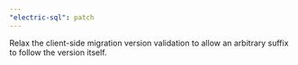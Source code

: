 ```yaml
---
"electric-sql": patch
---
```


Relax the client-side migration version validation to allow an arbitrary suffix to follow the version itself.
